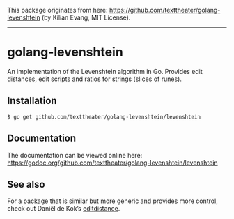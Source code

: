 This package originates from here:
https://github.com/texttheater/golang-levenshtein (by Kilian Evang, MIT
License).

---

# golang-levenshtein

An implementation of the Levenshtein algorithm in Go. Provides edit distances,
edit scripts and ratios for strings (slices of runes).

## Installation

    $ go get github.com/texttheater/golang-levenshtein/levenshtein

## Documentation

The documentation can be viewed online here:
https://godoc.org/github.com/texttheater/golang-levenshtein/levenshtein

## See also

For a package that is similar but more generic and provides more control, check
out Daniël de Kok’s [editdistance](https://github.com/danieldk/editdistance).
